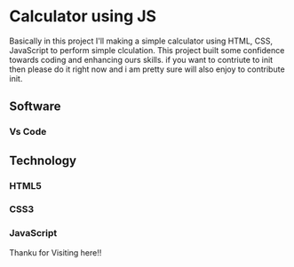 # Calculator using JS
Basically in this project I'll making a simple calculator using HTML, CSS, JavaScript to perform simple clculation. This project built some confidence towards coding and enhancing ours skills. if you want to contriute to init then please do it right now and i am pretty sure will also enjoy to contribute init.
## Software
### Vs Code

## Technology
### HTML5
### CSS3
### JavaScript

Thanku for Visiting here!!
